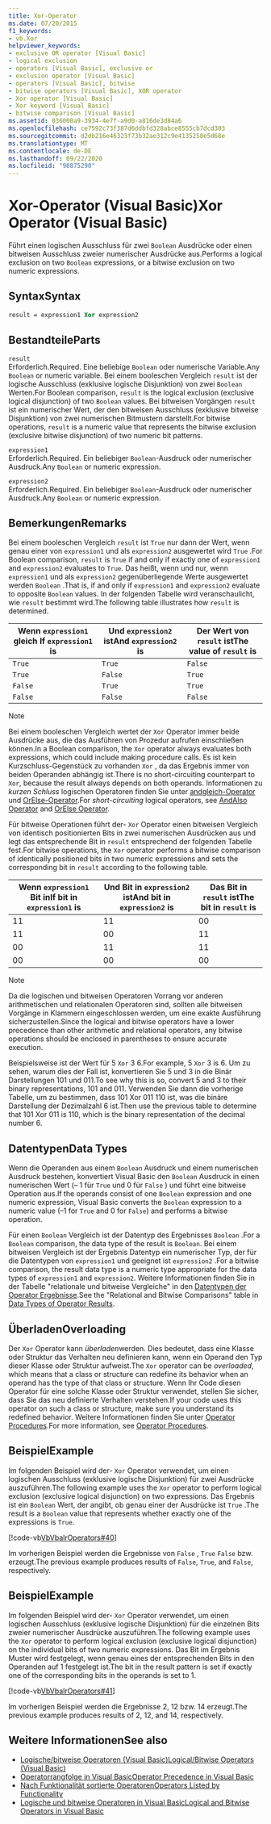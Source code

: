 ```yaml
---
title: Xor-Operator
ms.date: 07/20/2015
f1_keywords:
- vb.Xor
helpviewer_keywords:
- exclusive OR operator [Visual Basic]
- logical exclusion
- operators [Visual Basic], exclusive or
- exclusion operator [Visual Basic]
- operators [Visual Basic], bitwise
- bitwise operators [Visual Basic], XOR operator
- Xor operator [Visual Basic]
- Xor keyword [Visual Basic]
- bitwise comparison [Visual Basic]
ms.assetid: 036000a9-3934-4e7f-a9d0-a816de3d84a6
ms.openlocfilehash: ce7592c73f387d6ddbfd328abce8555cb7dcd303
ms.sourcegitcommit: d2db216e46323f73b32ae312c9e4135258e5d68e
ms.translationtype: MT
ms.contentlocale: de-DE
ms.lasthandoff: 09/22/2020
ms.locfileid: "90875290"
---
```

# <a name="xor-operator-visual-basic"></a><span data-ttu-id="b78d8-102">Xor-Operator (Visual Basic)</span><span class="sxs-lookup"><span data-stu-id="b78d8-102">Xor Operator (Visual Basic)</span></span>

<span data-ttu-id="b78d8-103">Führt einen logischen Ausschluss für zwei `Boolean` Ausdrücke oder einen bitweisen Ausschluss zweier numerischer Ausdrücke aus.</span><span class="sxs-lookup"><span data-stu-id="b78d8-103">Performs a logical exclusion on two `Boolean` expressions, or a bitwise exclusion on two numeric expressions.</span></span>  
  
## <a name="syntax"></a><span data-ttu-id="b78d8-104">Syntax</span><span class="sxs-lookup"><span data-stu-id="b78d8-104">Syntax</span></span>  
  
```vb  
result = expression1 Xor expression2  
```  
  
## <a name="parts"></a><span data-ttu-id="b78d8-105">Bestandteile</span><span class="sxs-lookup"><span data-stu-id="b78d8-105">Parts</span></span>  

 `result`  
 <span data-ttu-id="b78d8-106">Erforderlich.</span><span class="sxs-lookup"><span data-stu-id="b78d8-106">Required.</span></span> <span data-ttu-id="b78d8-107">Eine beliebige `Boolean` oder numerische Variable.</span><span class="sxs-lookup"><span data-stu-id="b78d8-107">Any `Boolean` or numeric variable.</span></span> <span data-ttu-id="b78d8-108">Bei einem booleschen Vergleich `result` ist der logische Ausschluss (exklusive logische Disjunktion) von zwei `Boolean` Werten.</span><span class="sxs-lookup"><span data-stu-id="b78d8-108">For Boolean comparison, `result` is the logical exclusion (exclusive logical disjunction) of two `Boolean` values.</span></span> <span data-ttu-id="b78d8-109">Bei bitweisen Vorgängen `result` ist ein numerischer Wert, der den bitweisen Ausschluss (exklusive bitweise Disjunktion) von zwei numerischen Bitmustern darstellt.</span><span class="sxs-lookup"><span data-stu-id="b78d8-109">For bitwise operations, `result` is a numeric value that represents the bitwise exclusion (exclusive bitwise disjunction) of two numeric bit patterns.</span></span>  
  
 `expression1`  
 <span data-ttu-id="b78d8-110">Erforderlich.</span><span class="sxs-lookup"><span data-stu-id="b78d8-110">Required.</span></span> <span data-ttu-id="b78d8-111">Ein beliebiger `Boolean`-Ausdruck oder numerischer Ausdruck.</span><span class="sxs-lookup"><span data-stu-id="b78d8-111">Any `Boolean` or numeric expression.</span></span>  
  
 `expression2`  
 <span data-ttu-id="b78d8-112">Erforderlich.</span><span class="sxs-lookup"><span data-stu-id="b78d8-112">Required.</span></span> <span data-ttu-id="b78d8-113">Ein beliebiger `Boolean`-Ausdruck oder numerischer Ausdruck.</span><span class="sxs-lookup"><span data-stu-id="b78d8-113">Any `Boolean` or numeric expression.</span></span>  
  
## <a name="remarks"></a><span data-ttu-id="b78d8-114">Bemerkungen</span><span class="sxs-lookup"><span data-stu-id="b78d8-114">Remarks</span></span>  

 <span data-ttu-id="b78d8-115">Bei einem booleschen Vergleich `result` ist `True` nur dann der Wert, wenn genau einer von `expression1` und als `expression2` ausgewertet wird `True` .</span><span class="sxs-lookup"><span data-stu-id="b78d8-115">For Boolean comparison, `result` is `True` if and only if exactly one of `expression1` and `expression2` evaluates to `True`.</span></span> <span data-ttu-id="b78d8-116">Das heißt, wenn und nur, wenn `expression1` und als `expression2` gegenüberliegende Werte ausgewertet werden `Boolean` .</span><span class="sxs-lookup"><span data-stu-id="b78d8-116">That is, if and only if `expression1` and `expression2` evaluate to opposite `Boolean` values.</span></span> <span data-ttu-id="b78d8-117">In der folgenden Tabelle wird veranschaulicht, wie `result` bestimmt wird.</span><span class="sxs-lookup"><span data-stu-id="b78d8-117">The following table illustrates how `result` is determined.</span></span>  
  
|<span data-ttu-id="b78d8-118">Wenn `expression1` gleich </span><span class="sxs-lookup"><span data-stu-id="b78d8-118">If `expression1` is</span></span>|<span data-ttu-id="b78d8-119">Und `expression2` ist</span><span class="sxs-lookup"><span data-stu-id="b78d8-119">And `expression2` is</span></span>|<span data-ttu-id="b78d8-120">Der Wert von `result` ist</span><span class="sxs-lookup"><span data-stu-id="b78d8-120">The value of `result` is</span></span>|  
|-------------------------|--------------------------|------------------------------|  
|`True`|`True`|`False`|  
|`True`|`False`|`True`|  
|`False`|`True`|`True`|  
|`False`|`False`|`False`|  
  
> [!NOTE]
> <span data-ttu-id="b78d8-121">Bei einem booleschen Vergleich wertet der `Xor` Operator immer beide Ausdrücke aus, die das Ausführen von Prozedur aufrufen einschließen können.</span><span class="sxs-lookup"><span data-stu-id="b78d8-121">In a Boolean comparison, the `Xor` operator always evaluates both expressions, which could include making procedure calls.</span></span> <span data-ttu-id="b78d8-122">Es ist kein Kurzschluss-Gegenstück zu vorhanden `Xor` , da das Ergebnis immer von beiden Operanden abhängig ist.</span><span class="sxs-lookup"><span data-stu-id="b78d8-122">There is no short-circuiting counterpart to `Xor`, because the result always depends on both operands.</span></span> <span data-ttu-id="b78d8-123">Informationen zu *kurzen Schluss* logischen Operatoren finden Sie unter [andgleich-Operator](andalso-operator.md) und [OrElse-Operator](orelse-operator.md).</span><span class="sxs-lookup"><span data-stu-id="b78d8-123">For *short-circuiting* logical operators, see [AndAlso Operator](andalso-operator.md) and [OrElse Operator](orelse-operator.md).</span></span>  
  
 <span data-ttu-id="b78d8-124">Für bitweise Operationen führt der- `Xor` Operator einen bitweisen Vergleich von identisch positionierten Bits in zwei numerischen Ausdrücken aus und legt das entsprechende Bit in `result` entsprechend der folgenden Tabelle fest.</span><span class="sxs-lookup"><span data-stu-id="b78d8-124">For bitwise operations, the `Xor` operator performs a bitwise comparison of identically positioned bits in two numeric expressions and sets the corresponding bit in `result` according to the following table.</span></span>  
  
|<span data-ttu-id="b78d8-125">Wenn `expression1` Bit in</span><span class="sxs-lookup"><span data-stu-id="b78d8-125">If bit in `expression1` is</span></span>|<span data-ttu-id="b78d8-126">Und Bit in `expression2` ist</span><span class="sxs-lookup"><span data-stu-id="b78d8-126">And bit in `expression2` is</span></span>|<span data-ttu-id="b78d8-127">Das Bit in `result` ist</span><span class="sxs-lookup"><span data-stu-id="b78d8-127">The bit in `result` is</span></span>|  
|--------------------------------|---------------------------------|----------------------------|  
|<span data-ttu-id="b78d8-128">1</span><span class="sxs-lookup"><span data-stu-id="b78d8-128">1</span></span>|<span data-ttu-id="b78d8-129">1</span><span class="sxs-lookup"><span data-stu-id="b78d8-129">1</span></span>|<span data-ttu-id="b78d8-130">0</span><span class="sxs-lookup"><span data-stu-id="b78d8-130">0</span></span>|  
|<span data-ttu-id="b78d8-131">1</span><span class="sxs-lookup"><span data-stu-id="b78d8-131">1</span></span>|<span data-ttu-id="b78d8-132">0</span><span class="sxs-lookup"><span data-stu-id="b78d8-132">0</span></span>|<span data-ttu-id="b78d8-133">1</span><span class="sxs-lookup"><span data-stu-id="b78d8-133">1</span></span>|  
|<span data-ttu-id="b78d8-134">0</span><span class="sxs-lookup"><span data-stu-id="b78d8-134">0</span></span>|<span data-ttu-id="b78d8-135">1</span><span class="sxs-lookup"><span data-stu-id="b78d8-135">1</span></span>|<span data-ttu-id="b78d8-136">1</span><span class="sxs-lookup"><span data-stu-id="b78d8-136">1</span></span>|  
|<span data-ttu-id="b78d8-137">0</span><span class="sxs-lookup"><span data-stu-id="b78d8-137">0</span></span>|<span data-ttu-id="b78d8-138">0</span><span class="sxs-lookup"><span data-stu-id="b78d8-138">0</span></span>|<span data-ttu-id="b78d8-139">0</span><span class="sxs-lookup"><span data-stu-id="b78d8-139">0</span></span>|  
  
> [!NOTE]
> <span data-ttu-id="b78d8-140">Da die logischen und bitweisen Operatoren Vorrang vor anderen arithmetischen und relationalen Operatoren sind, sollten alle bitweisen Vorgänge in Klammern eingeschlossen werden, um eine exakte Ausführung sicherzustellen.</span><span class="sxs-lookup"><span data-stu-id="b78d8-140">Since the logical and bitwise operators have a lower precedence than other arithmetic and relational operators, any bitwise operations should be enclosed in parentheses to ensure accurate execution.</span></span>  
  
 <span data-ttu-id="b78d8-141">Beispielsweise ist der Wert für 5 `Xor` 3 6.</span><span class="sxs-lookup"><span data-stu-id="b78d8-141">For example, 5 `Xor` 3 is 6.</span></span> <span data-ttu-id="b78d8-142">Um zu sehen, warum dies der Fall ist, konvertieren Sie 5 und 3 in die Binär Darstellungen 101 und 011.</span><span class="sxs-lookup"><span data-stu-id="b78d8-142">To see why this is so, convert 5 and 3 to their binary representations, 101 and 011.</span></span> <span data-ttu-id="b78d8-143">Verwenden Sie dann die vorherige Tabelle, um zu bestimmen, dass 101 Xor 011 110 ist, was die binäre Darstellung der Dezimalzahl 6 ist.</span><span class="sxs-lookup"><span data-stu-id="b78d8-143">Then use the previous table to determine that 101 Xor 011 is 110, which is the binary representation of the decimal number 6.</span></span>  
  
## <a name="data-types"></a><span data-ttu-id="b78d8-144">Datentypen</span><span class="sxs-lookup"><span data-stu-id="b78d8-144">Data Types</span></span>  

 <span data-ttu-id="b78d8-145">Wenn die Operanden aus einem `Boolean` Ausdruck und einem numerischen Ausdruck bestehen, konvertiert Visual Basic den `Boolean` Ausdruck in einen numerischen Wert (– 1 für `True` und 0 für `False` ) und führt eine bitweise Operation aus.</span><span class="sxs-lookup"><span data-stu-id="b78d8-145">If the operands consist of one `Boolean` expression and one numeric expression, Visual Basic converts the `Boolean` expression to a numeric value (–1 for `True` and 0 for `False`) and performs a bitwise operation.</span></span>  
  
 <span data-ttu-id="b78d8-146">Für einen `Boolean` Vergleich ist der Datentyp des Ergebnisses `Boolean` .</span><span class="sxs-lookup"><span data-stu-id="b78d8-146">For a `Boolean` comparison, the data type of the result is `Boolean`.</span></span> <span data-ttu-id="b78d8-147">Bei einem bitweisen Vergleich ist der Ergebnis Datentyp ein numerischer Typ, der für die Datentypen von `expression1` und geeignet ist `expression2` .</span><span class="sxs-lookup"><span data-stu-id="b78d8-147">For a bitwise comparison, the result data type is a numeric type appropriate for the data types of `expression1` and `expression2`.</span></span> <span data-ttu-id="b78d8-148">Weitere Informationen finden Sie in der Tabelle "relationale und bitweise Vergleiche" in den [Datentypen der Operator Ergebnisse](data-types-of-operator-results.md).</span><span class="sxs-lookup"><span data-stu-id="b78d8-148">See the "Relational and Bitwise Comparisons" table in [Data Types of Operator Results](data-types-of-operator-results.md).</span></span>  
  
## <a name="overloading"></a><span data-ttu-id="b78d8-149">Überladen</span><span class="sxs-lookup"><span data-stu-id="b78d8-149">Overloading</span></span>  

 <span data-ttu-id="b78d8-150">Der `Xor` Operator kann *überladen*werden. Dies bedeutet, dass eine Klasse oder Struktur das Verhalten neu definieren kann, wenn ein Operand den Typ dieser Klasse oder Struktur aufweist.</span><span class="sxs-lookup"><span data-stu-id="b78d8-150">The `Xor` operator can be *overloaded*, which means that a class or structure can redefine its behavior when an operand has the type of that class or structure.</span></span> <span data-ttu-id="b78d8-151">Wenn Ihr Code diesen Operator für eine solche Klasse oder Struktur verwendet, stellen Sie sicher, dass Sie das neu definierte Verhalten verstehen.</span><span class="sxs-lookup"><span data-stu-id="b78d8-151">If your code uses this operator on such a class or structure, make sure you understand its redefined behavior.</span></span> <span data-ttu-id="b78d8-152">Weitere Informationen finden Sie unter [Operator Procedures](../../programming-guide/language-features/procedures/operator-procedures.md).</span><span class="sxs-lookup"><span data-stu-id="b78d8-152">For more information, see [Operator Procedures](../../programming-guide/language-features/procedures/operator-procedures.md).</span></span>  
  
## <a name="example"></a><span data-ttu-id="b78d8-153">Beispiel</span><span class="sxs-lookup"><span data-stu-id="b78d8-153">Example</span></span>  

 <span data-ttu-id="b78d8-154">Im folgenden Beispiel wird der- `Xor` Operator verwendet, um einen logischen Ausschluss (exklusive logische Disjunktion) für zwei Ausdrücke auszuführen.</span><span class="sxs-lookup"><span data-stu-id="b78d8-154">The following example uses the `Xor` operator to perform logical exclusion (exclusive logical disjunction) on two expressions.</span></span> <span data-ttu-id="b78d8-155">Das Ergebnis ist ein `Boolean` Wert, der angibt, ob genau einer der Ausdrücke ist `True` .</span><span class="sxs-lookup"><span data-stu-id="b78d8-155">The result is a `Boolean` value that represents whether exactly one of the expressions is `True`.</span></span>  
  
 [!code-vb[VbVbalrOperators#40](~/samples/snippets/visualbasic/VS_Snippets_VBCSharp/VbVbalrOperators/VB/Class1.vb#40)]  
  
 <span data-ttu-id="b78d8-156">Im vorherigen Beispiel werden die Ergebnisse von `False` , `True` `False` bzw. erzeugt.</span><span class="sxs-lookup"><span data-stu-id="b78d8-156">The previous example produces results of `False`, `True`, and `False`, respectively.</span></span>  
  
## <a name="example"></a><span data-ttu-id="b78d8-157">Beispiel</span><span class="sxs-lookup"><span data-stu-id="b78d8-157">Example</span></span>  

 <span data-ttu-id="b78d8-158">Im folgenden Beispiel wird der- `Xor` Operator verwendet, um einen logischen Ausschluss (exklusive logische Disjunktion) für die einzelnen Bits zweier numerischer Ausdrücke auszuführen.</span><span class="sxs-lookup"><span data-stu-id="b78d8-158">The following example uses the `Xor` operator to perform logical exclusion (exclusive logical disjunction) on the individual bits of two numeric expressions.</span></span> <span data-ttu-id="b78d8-159">Das Bit im Ergebnis Muster wird festgelegt, wenn genau eines der entsprechenden Bits in den Operanden auf 1 festgelegt ist.</span><span class="sxs-lookup"><span data-stu-id="b78d8-159">The bit in the result pattern is set if exactly one of the corresponding bits in the operands is set to 1.</span></span>  
  
 [!code-vb[VbVbalrOperators#41](~/samples/snippets/visualbasic/VS_Snippets_VBCSharp/VbVbalrOperators/VB/Class1.vb#41)]  
  
 <span data-ttu-id="b78d8-160">Im vorherigen Beispiel werden die Ergebnisse 2, 12 bzw. 14 erzeugt.</span><span class="sxs-lookup"><span data-stu-id="b78d8-160">The previous example produces results of 2, 12, and 14, respectively.</span></span>  
  
## <a name="see-also"></a><span data-ttu-id="b78d8-161">Weitere Informationen</span><span class="sxs-lookup"><span data-stu-id="b78d8-161">See also</span></span>

- [<span data-ttu-id="b78d8-162">Logische/bitweise Operatoren (Visual Basic)</span><span class="sxs-lookup"><span data-stu-id="b78d8-162">Logical/Bitwise Operators (Visual Basic)</span></span>](logical-bitwise-operators.md)
- [<span data-ttu-id="b78d8-163">Operatorrangfolge in Visual Basic</span><span class="sxs-lookup"><span data-stu-id="b78d8-163">Operator Precedence in Visual Basic</span></span>](operator-precedence.md)
- [<span data-ttu-id="b78d8-164">Nach Funktionalität sortierte Operatoren</span><span class="sxs-lookup"><span data-stu-id="b78d8-164">Operators Listed by Functionality</span></span>](operators-listed-by-functionality.md)
- [<span data-ttu-id="b78d8-165">Logische und bitweise Operatoren in Visual Basic</span><span class="sxs-lookup"><span data-stu-id="b78d8-165">Logical and Bitwise Operators in Visual Basic</span></span>](../../programming-guide/language-features/operators-and-expressions/logical-and-bitwise-operators.md)
